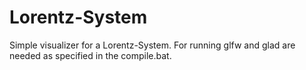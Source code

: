 # Lorentz-System

Simple visualizer for a Lorentz-System. 
For running glfw and glad are needed as specified in the compile.bat.

